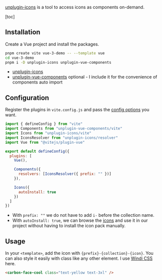 [unplugin-icons](https://github.com/antfu/unplugin-icons) is a tool to access icons as components on-demand.

[toc]

## Installation

Create a Vue project and install the packages.

```zsh
pnpm create vite vue-3-demo -- --template vue
cd vue-3-demo
pnpm i -D unplugin-icons unplugin-vue-components
```

- [unplugin-icons](https://www.npmjs.com/package/unplugin-icons)
- [unplugin-vue-components](https://www.npmjs.com/package/unplugin-vue-components) <carbon-arrow-right /> optional - I include it for the convenience of components auto import

## Configuration

Register the plugins in `vite.config.js` and pass the [config options](https://github.com/antfu/uiconnplugin-icons#name-conversion) you want.

```js
import { defineConfig } from "vite"
import Components from "unplugin-vue-components/vite"
import Icons from "unplugin-icons/vite"
import IconsResolver from "unplugin-icons/resolver"
import Vue from "@vitejs/plugin-vue"

export default defineConfig({
  plugins: [
    Vue(),

    Components({
      resolvers: [IconsResolver({ prefix: "" })]
    }),

    Icons({
      autoInstall: true
    })
  ]
})
```

- With `prefix: ""` we do not have to add `i-` before the collection name.
- With `autoInstall: true`, we can browse the [icons](https://icon-sets.iconify.design/) and use it in our project without having to install the icon pack manually.

## Usage

In your `<template>`, add the icon with `{prefix}-{collection}-{icon}`. You can also style it easily with class like any other element. I use [Windi CSS](https://windicss.org/) here.

```html
<carbon-face-cool class="text-yellow text-3xl" />
```
<carbon-face-cool class="text-yellow text-3xl" />
